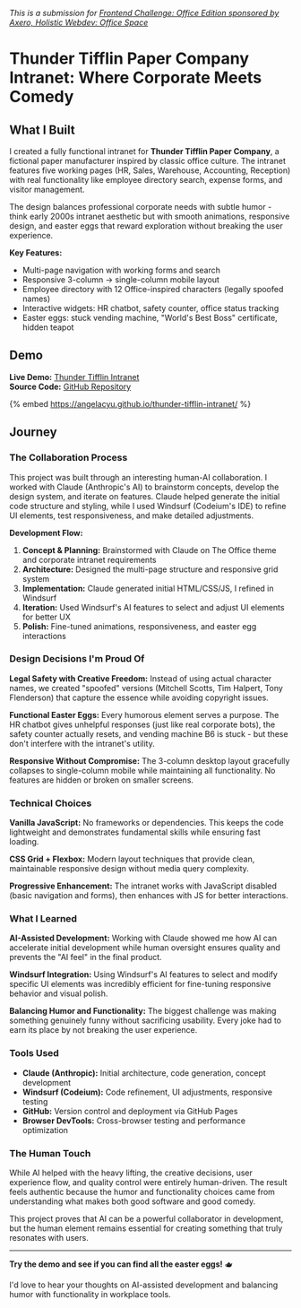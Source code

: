 *This is a submission for [Frontend Challenge: Office Edition sponsored by Axero, Holistic Webdev: Office Space](https://dev.to/challenges/frontend/axero)*

# Thunder Tifflin Paper Company Intranet: Where Corporate Meets Comedy

## What I Built

I created a fully functional intranet for **Thunder Tifflin Paper Company**, a fictional paper manufacturer inspired by classic office culture. The intranet features five working pages (HR, Sales, Warehouse, Accounting, Reception) with real functionality like employee directory search, expense forms, and visitor management.

The design balances professional corporate needs with subtle humor - think early 2000s intranet aesthetic but with smooth animations, responsive design, and easter eggs that reward exploration without breaking the user experience.

**Key Features:**
- Multi-page navigation with working forms and search
- Responsive 3-column → single-column mobile layout  
- Employee directory with 12 Office-inspired characters (legally spoofed names)
- Interactive widgets: HR chatbot, safety counter, office status tracking
- Easter eggs: stuck vending machine, "World's Best Boss" certificate, hidden teapot

## Demo

**Live Demo:** [Thunder Tifflin Intranet](https://angelacyu.github.io/thunder-tifflin-intranet/)  
**Source Code:** [GitHub Repository](https://github.com/angelacyu/thunder-tifflin-intranet)

{% embed https://angelacyu.github.io/thunder-tifflin-intranet/ %}

## Journey

### The Collaboration Process

This project was built through an interesting human-AI collaboration. I worked with Claude (Anthropic's AI) to brainstorm concepts, develop the design system, and iterate on features. Claude helped generate the initial code structure and styling, while I used Windsurf (Codeium's IDE) to refine UI elements, test responsiveness, and make detailed adjustments.

**Development Flow:**
1. **Concept & Planning:** Brainstormed with Claude on The Office theme and corporate intranet requirements
2. **Architecture:** Designed the multi-page structure and responsive grid system
3. **Implementation:** Claude generated initial HTML/CSS/JS, I refined in Windsurf
4. **Iteration:** Used Windsurf's AI features to select and adjust UI elements for better UX
5. **Polish:** Fine-tuned animations, responsiveness, and easter egg interactions

### Design Decisions I'm Proud Of

**Legal Safety with Creative Freedom:** Instead of using actual character names, we created "spoofed" versions (Mitchell Scotts, Tim Halpert, Tony Flenderson) that capture the essence while avoiding copyright issues.

**Functional Easter Eggs:** Every humorous element serves a purpose. The HR chatbot gives unhelpful responses (just like real corporate bots), the safety counter actually resets, and vending machine B6 is stuck - but these don't interfere with the intranet's utility.

**Responsive Without Compromise:** The 3-column desktop layout gracefully collapses to single-column mobile while maintaining all functionality. No features are hidden or broken on smaller screens.

### Technical Choices

**Vanilla JavaScript:** No frameworks or dependencies. This keeps the code lightweight and demonstrates fundamental skills while ensuring fast loading.

**CSS Grid + Flexbox:** Modern layout techniques that provide clean, maintainable responsive design without media query complexity.

**Progressive Enhancement:** The intranet works with JavaScript disabled (basic navigation and forms), then enhances with JS for better interactions.

### What I Learned

**AI-Assisted Development:** Working with Claude showed me how AI can accelerate initial development while human oversight ensures quality and prevents the "AI feel" in the final product.

**Windsurf Integration:** Using Windsurf's AI features to select and modify specific UI elements was incredibly efficient for fine-tuning responsive behavior and visual polish.

**Balancing Humor and Functionality:** The biggest challenge was making something genuinely funny without sacrificing usability. Every joke had to earn its place by not breaking the user experience.

### Tools Used

- **Claude (Anthropic):** Initial architecture, code generation, concept development
- **Windsurf (Codeium):** Code refinement, UI adjustments, responsive testing
- **GitHub:** Version control and deployment via GitHub Pages
- **Browser DevTools:** Cross-browser testing and performance optimization

### The Human Touch

While AI helped with the heavy lifting, the creative decisions, user experience flow, and quality control were entirely human-driven. The result feels authentic because the humor and functionality choices came from understanding what makes both good software and good comedy.

This project proves that AI can be a powerful collaborator in development, but the human element remains essential for creating something that truly resonates with users.

---

**Try the demo and see if you can find all the easter eggs!** 🫖

I'd love to hear your thoughts on AI-assisted development and balancing humor with functionality in workplace tools.